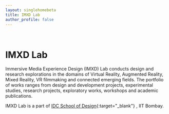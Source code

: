 ```yaml
---
layout: singlehomebeta
title: IMXD Lab
author_profile: false
---
```


<br>

# IMXD Lab

Immersive Media Experience Design (IMXD) Lab conducts design and research explorations in the domains of Virtual Reality, Augmented Reality, Mixed Reality, VR filmmaking and connected emerging fields. The portfolio of works ranges from design and development projects, experimental studies, research projects, exploratory works, workshops and academic publications.

IMXD Lab is a part of [IDC School of Design](http://www.idc.iitb.ac.in/){:target="_blank"}
, IIT Bombay.


<!--
<div class="single-home-updates">
    <h2>
        Updates
    </h2>
    <p>
        <b>Call for Study: 03/09/2020</b> 
        <br>
        We're conducting a study on using <b>Mobile Augmented Reality for Remote Learning</b>, as part of the <a href="/projects/scholar">ScholAR Project</a>, where we are testing a <b>Collaborative AR Classroom</b> that we've developed, focusing on <b>Mathematics for classes 6 to 8</b>. 
        <br>
        <br>
        If you are a mathematics teacher who would like to be a part of this study along with your class, 
        or know teachers or schools who might be interested in participating, please fill this form - <a href="https://forms.gle/h5u2yWw6EVGbp11G8" target="_blank">ScholAR Call for Participants</a> - and we'll get in touch with you to discuss further. Thanks!
    </p>
</div>
-->
